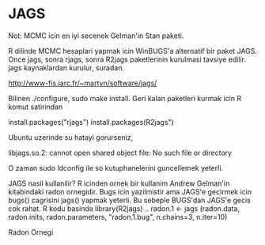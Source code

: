 # JAGS

Not: MCMC icin en iyi secenek Gelman'in Stan paketi.

R dilinde MCMC hesaplari yapmak icin WinBUGS'a alternatif bir paket JAGS. Once jags, sonra rjags, sonra R2jags paketlerinin kurulmasi tavsiye edilir. jags kaynaklardan kurulur, suradan.

http://www-fis.iarc.fr/~martyn/software/jags/

Bilinen ./configure, sudo make install. Geri kalan paketleri kurmak icin R komut satirindan

install.packages("rjags")
install.packages(R2jags")

Ubuntu uzerinde su hatayi gorurseniz,

libjags.so.2: cannot open shared object file: No such file or directory

O zaman sudo ldconfig ile so kutuphanelerini guncellemek yeterli.

JAGS nasil kullanilir? R icinden ornek bir kullanim Andrew Gelman'in kitabindaki radon ornegidir. Bugs icin yazilmistir ama JAGS'e gecirmek icin bugs() cagrisini jags() yapmak yeterli.  Bu sebeple BUGS'dan JAGS'e gecis cok rahat. R kodu basinda
library(R2jags)
..
radon.1 <- jags (radon.data, radon.inits, radon.parameters,
"radon.1.bug", n.chains=3, n.iter=10)


Radon Ornegi





